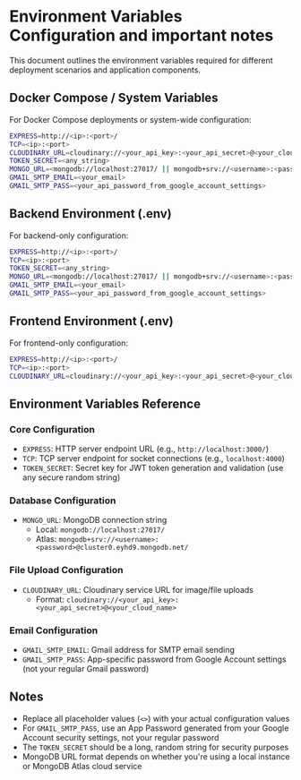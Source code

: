 # Environment Variables Configuration and important notes

This document outlines the environment variables required for different deployment scenarios and application components.

## Docker Compose / System Variables

For Docker Compose deployments or system-wide configuration:

```bash
EXPRESS=http://<ip>:<port>/
TCP=<ip>:<port>
CLOUDINARY_URL=cloudinary://<your_api_key>:<your_api_secret>@<your_cloud_name>
TOKEN_SECRET=<any_string>
MONGO_URL=<mongodb://localhost:27017/ || mongodb+srv://<username>:<password>@cluster0.eyhd9.mongodb.net/>
GMAIL_SMTP_EMAIL=<your_email>
GMAIL_SMTP_PASS=<your_api_password_from_google_account_settings>
```

## Backend Environment (.env)

For backend-only configuration:

```bash
EXPRESS=http://<ip>:<port>/
TCP=<ip>:<port>
TOKEN_SECRET=<any_string>
MONGO_URL=<mongodb://localhost:27017/ || mongodb+srv://<username>:<password>@cluster0.eyhd9.mongodb.net/>
GMAIL_SMTP_EMAIL=<your_email>
GMAIL_SMTP_PASS=<your_api_password_from_google_account_settings>
```

## Frontend Environment (.env)

For frontend-only configuration:

```bash
EXPRESS=http://<ip>:<port>/
TCP=<ip>:<port>
CLOUDINARY_URL=cloudinary://<your_api_key>:<your_api_secret>@<your_cloud_name>

```

## Environment Variables Reference

### Core Configuration
- `EXPRESS`: HTTP server endpoint URL (e.g., `http://localhost:3000/`)
- `TCP`: TCP server endpoint for socket connections (e.g., `localhost:4000`)
- `TOKEN_SECRET`: Secret key for JWT token generation and validation (use any secure random string)

### Database Configuration
- `MONGO_URL`: MongoDB connection string
  - Local: `mongodb://localhost:27017/`
  - Atlas: `mongodb+srv://<username>:<password>@cluster0.eyhd9.mongodb.net/`

### File Upload Configuration
- `CLOUDINARY_URL`: Cloudinary service URL for image/file uploads
  - Format: `cloudinary://<your_api_key>:<your_api_secret>@<your_cloud_name>`

### Email Configuration
- `GMAIL_SMTP_EMAIL`: Gmail address for SMTP email sending
- `GMAIL_SMTP_PASS`: App-specific password from Google Account settings (not your regular Gmail password)

## Notes

- Replace all placeholder values (`<>`) with your actual configuration values
- For `GMAIL_SMTP_PASS`, use an App Password generated from your Google Account security settings, not your regular password
- The `TOKEN_SECRET` should be a long, random string for security purposes
- MongoDB URL format depends on whether you're using a local instance or MongoDB Atlas cloud service